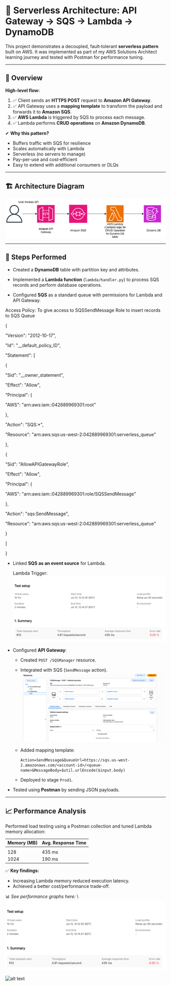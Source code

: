# 🚀 Serverless Architecture: API Gateway → SQS → Lambda → DynamoDB

This project demonstrates a decoupled, fault‑tolerant **serverless pattern** built on AWS.
It was implemented as part of my AWS Solutions Architect learning journey and tested with Postman for performance tuning.

---

## 📌 Overview

**High-level flow:**

1. ✅ Client sends an **HTTPS POST** request to **Amazon API Gateway**.
2. ✅ API Gateway uses a **mapping template** to transform the payload and forwards it to **Amazon SQS**.
3. ✅ **AWS Lambda** is triggered by SQS to process each message.
4. ✅ Lambda performs **CRUD operations** on **Amazon DynamoDB**.

✔ **Why this pattern?**

* Buffers traffic with SQS for resilience
* Scales automatically with Lambda
* Serverless (no servers to manage)
* Pay-per-use and cost‑efficient
* Easy to extend with additional consumers or DLQs

---

## 🏗️ Architecture Diagram
![alt text](./diagrams/Serverless.png)



---

## 🔧 Steps Performed

* Created a **DynamoDB** table with partition key and attributes.

* Implemented a **Lambda function** (`lambda/handler.py`) to process SQS records and perform database operations.

* Configured **SQS** as a standard queue with permissions for Lambda and API Gateway.

Access Policy: To give access to SQSSendMessage Role to insert records to SQS Queue

{

&#x20; "Version": "2012-10-17",

&#x20; "Id": "\_\_default\_policy\_ID",

&#x20; "Statement": \[

&#x20;   {

&#x20;     "Sid": "\_\_owner\_statement",

&#x20;     "Effect": "Allow",

&#x20;     "Principal": {

&#x20;       "AWS": "arn\:aws\:iam::042889969301\:root"

&#x20;     },

&#x20;     "Action": "SQS:\*",

&#x20;     "Resource": "arn\:aws\:sqs\:us-west-2:042889969301\:serverless\_queue"

&#x20;   },

&#x20;   {

&#x20;     "Sid": "AllowAPIGatewayRole",

&#x20;     "Effect": "Allow",

&#x20;     "Principal": {

&#x20;       "AWS": "arn\:aws\:iam::042889969301\:role/SQSSendMessage"

&#x20;     },

&#x20;     "Action": "sqs\:SendMessage",

&#x20;     "Resource": "arn\:aws\:sqs\:us-west-2:042889969301\:serverless\_queue"

&#x20;   }

&#x20; ]

}

* Linked **SQS as an event source** for Lambda.

  Lambda Trigger:
![alt text](./diagrams/image-1.png)

* Configured **API Gateway**:

  * Created `POST /SQSManager` resource.
  * Integrated with SQS (`SendMessage` action).
  ![alt text](image.png)
  * Added mapping template:

    ```velocity
    Action=SendMessage&QueueUrl=https://sqs.us-west-2.amazonaws.com/<account-id>/<queue-name>&MessageBody=$util.urlEncode($input.body)
    ```
  * Deployed to stage `Prod1`.

* Tested using **Postman** by sending JSON payloads.

---

## 📈 Performance Analysis

Performed load testing using a Postman collection and tuned Lambda memory allocation:

| Memory (MB) | Avg. Response Time |  
| ----------- | ------------------ | 
|             |                    | 
| 128         | 435 ms             | 
| 1024        | 190 ms             | 


✅ **Key findings:**

* Increasing Lambda memory reduced execution latency.
* Achieved a better cost/performance trade‑off.

📊 *See performance graphs here:*
\\
![alt text](./diagrams/image-1.png)

![alt text](./diagramsimage-2.png)